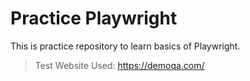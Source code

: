 # Practice Playwright

This is practice repository to learn basics of Playwright.

> Test Website Used: https://demoqa.com/